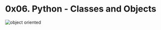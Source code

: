 # 0x06. Python - Classes and Objects
![object oriented](https://lh3.googleusercontent.com/9QYjIjDPvh0iwcNh_vUEUlm7YMuWiakV-pSjAHQBemmZemFJX03yKJ0acBUVunGSYHft6LKGmzAZoNmsHqZAGBxn6VpmaAYtl61pZXim)
